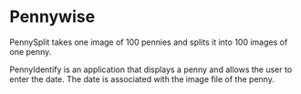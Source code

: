 # Pennywise

PennySplit takes one image of 100 pennies and splits it into 100 images of one penny.

PennyIdentify is an application that displays a penny and allows the user to enter the date.
The date is associated with the image file of the penny.